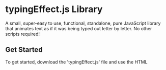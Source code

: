 # typingEffect.js Library
A small, super-easy to use, functional, standalone, pure JavaScript library that animates text as if it was being typed out letter by letter. No other scripts required!

## Get Started
To get started, download the 'typingEffect.js' file and use the HTML <script> tag to import it. That's it!
<br><br>
If the page might be out of focus for longer than 5 seconds, say the user is on another tab, some features could be broken due to browser tick throttling . Check out this: https://github.com/turuslan/HackTimer to solve this issue. There is nothing my script can do apart from copy the linked script.

## Demo
Before you learn how to use this library, you may want to see a demo! Click this link to be directed to one: http://lnps.co.uk/customLibraries/customWriting/demo.html. Use the console to have a look at the script.

## HTML Setup
A list of attributes you can give elements that you want to animate is as follows:
 - <b>addTypingEffect</b>: required for all elements that you would like the text inside to be animated. Don't worry, \<br>s are taken into account! This attribute does not need a value.
 - <b>typingSpeed</b>: required for all elements that use the 'addTypingEffect' attribute. A string ("") that contains a float. It is how long <i>in seconds</i> the pause between letters should be. Example: <code>\<p typingSpeed="0.5">\</p></code>
 - <b>typingLoop</b>: required for all elements that use the 'addTypingEffect' attribute. A string ("") that contains either 'false' or how long <i>in seconds</i> the pause between each loop should be, usually how long the text is not changing but is visible (check out <code>typingBackspace</code> for more information). Example: <code>\<p typingLoop="2">\</p></code> or <code>\<p typingLoop="false">\</p></code>
 - <b>typingKeepHeight</b>: required for all elements that use the 'addTypingEffect' attribute. A string ("") that contains a boolean. On multiline text, other elements beneath will move up and down when text is written, if this value is false. By making this value 'true', this library will calculate the space needed and ensure that elements beneath will not move about. Recommended for multiline text. Example: <code>\<p typingKeepHeight="true">\</p></code> or <code>\<p typingKeepHeight="false">\</p></code>
 - <b>typingStopAllow</b>: required for all elements that use the 'addTypingEffect' attribute. A string ("") that contains a boolean. Dictates wether JavaScript is allowed to stop this elements animation. Explained more in the JavaScript Usage section. Example: <code>\<p typingStopAllow="true">\</p></code> or <code>\<p typingStopAllow="false">\</p></code>
 - <b>typingBackspace</b>: required for all elements that use the 'addTypingEffect' attribute. Only matters if <code>typingLoop</code> is not false. A string ("") that contains either 'false' or how long <i>in seconds</i> the text is visible before being backspaced at the same rate as <code>typingSpeed</code>. If this is not false, the <code>typingLoop</code> value becomes how long the text is not shown for, between all characters being backspaced and the text being animated again. If this attribute's value is 'false', then the text will be shown for the value of <code>typingLoop</code>, and then deleted in one big block and started again. Example: <code>\<p typingBackspace="2">\</p></code> or <code>\<p typingBackspace="false">\</p></code> 
<br><br>
 - <b>id</b>: required for all elements that use the 'addTypingEffect' attribute. This is just the standard HTML tag, but it gives the script something to work with.
 <br><br>
 - <b>typingAnimating</b>: <b>do not include</b>. This is a way of checking if the element is being animated, before calling <code>stopAnimation(id)</code>. If it is 'false' or undefined/null, then the element is not being animated. Calling <code>stopAnimation(id)</code> will not call the <code>typingEffectStopped(element)</code> function if this property is not true. 
 
Text inside the element is animated, and \<br>s are rendered as they should be. <b>Other child tags/elements will be written out!</b>

## JavaScript Usage
You must keep the 'window' objects: animateData, i, clock & outerClock free from use throughout your JavaScript. You cannot define any (except the last one) of the functions below.
<br>
 - <b>typeWrite()</b>: this function will immediately start all typing animations with their appropriate options as listed above in the HTML Setup section.
 - <b>stopAnimation(id)</b>: this function will attempt to stop the typing animation of the given id's element. This must be called before attempting to change the innerHTML of an animated object. If the 'typingStopAllow' is set to false, the typing animation will not stop and a warning will be raised in the console. If it is set to true, then the typing will stop. Read about the next function to handle the element when typing stops...
 - User Created <b>typingEffectStopped(element)</b>: this function must be created by the user of this script. When an animation is stopped successfully, this function will be attempted to be called. If this function does exist, and the call is successfull, 'element' becomes the overall element that was stopped. To get the 'id' of the element (this is strongly recommended), use <code>element["id"]</code>. It is safe to change the innerHTML property inside this function: <code>document.getElementById(element["id"]).innerHTML="New Text"</code>. If you need to deal with more than one stoppage, use an if statement to compare the 'element'.<br>For example, to change the content being written: <code>stopAnimation(elementId); function typingEffectStopped(element){document.getElementById(element["id"]).innerHTML="New Text"; document.getElementById(element["id"]).setAttribute("addTypingEffect",""); typeWrite();}</code>

## Thanks for using this library!
Please leave a star if you found it useful or if you liked it!
